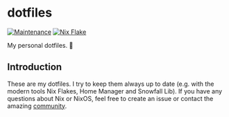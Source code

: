 # dotfiles

[![Maintenance](https://img.shields.io/maintenance/active/2023)](https://github.com/trzpiot/dotfiles/commits/main)
[![Nix Flake](https://img.shields.io/badge/Nix%20Flake-%235277C3?logo=snowflake)](https://nixos.wiki/wiki/Flakes)

My personal dotfiles. 🔧

## Introduction

These are my dotfiles. 
I try to keep them always up to date (e.g. with the modern tools Nix Flakes, Home Manager and Snowfall Lib).
If you have any questions about Nix or NixOS, feel free to create an issue or contact the amazing [community](https://nixos.org/community/).